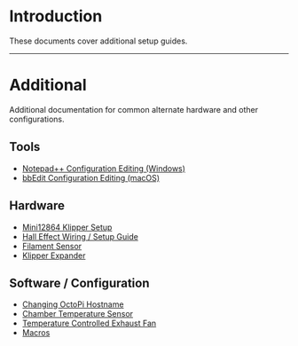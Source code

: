 # Introduction

These documents cover additional setup guides.

---
# Additional

Additional documentation for common alternate hardware and other configurations.

## Tools

* [Notepad++ Configuration Editing (Windows)](./notepadplusplus.md)
* [bbEdit Configuration Editing (macOS)](./bbedit.md)

## Hardware

* [Mini12864 Klipper Setup](./mini12864_klipper_guide.md)
* [Hall Effect Wiring / Setup Guide](./hall_effect_endstop_setup.md)
* [Filament Sensor](./filament_runout_sensor.md)
* [Klipper Expander](https://github.com/VoronDesign/Voron-Hardware/blob/master/Klipper_Expander/Documentation/README.md#setup)

## Software / Configuration

* [Changing OctoPi Hostname](https://github.com/guysoft/OctoPi/wiki/Changing-the-hostname)
* [Chamber Temperature Sensor](./chamber_temperature_exhaust_fan.md)
* [Temperature Controlled Exhaust Fan](./chamber_temperature_exhaust_fan.md)
* [Macros](./macros.md)


